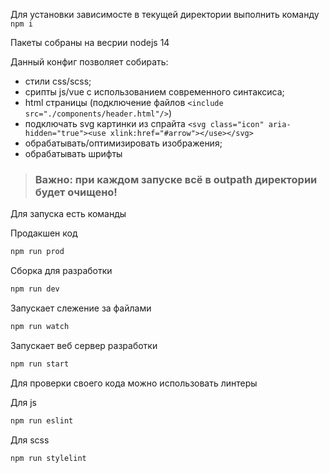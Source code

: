 Для установки зависимосте в текущей директории выполнить команду `npm i`

Пакеты собраны на весрии nodejs 14

Данный конфиг позволяет собирать: 
- стили css/scss; 
- срипты js/vue с использованием современного синтаксиса;
- html страницы (подключение файлов `<include src="./components/header.html"/>`)
- подключать svg картинки из спрайта `<svg class="icon" aria-hidden="true"><use xlink:href="#arrow"></use></svg>`
- обрабатывать/оптимизировать изображения;
- обрабатывать шрифты

> ### Важно: при каждом запуске всё в outpath директории будет очищено!

Для запуска есть команды

Продакшен код
```sh
npm run prod
```
Сборка для разработки
```sh
npm run dev
```
Запускает слежение за файлами
```sh
npm run watch
```
Запускает веб сервер разработки
```sh
npm run start
```
Для проверки своего кода можно использовать линтеры

Для js 
```sh
npm run eslint
```
Для scss 
```sh
npm run stylelint
```


